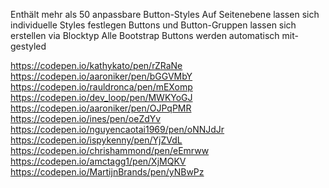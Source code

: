 Enthält mehr als 50 anpassbare Button-Styles
Auf Seitenebene lassen sich individuelle Styles festlegen
Buttons und Button-Gruppen lassen sich erstellen via Blocktyp
Alle Bootstrap Buttons werden automatisch mit-gestyled

https://codepen.io/kathykato/pen/rZRaNe
https://codepen.io/aaroniker/pen/bGGVMbY
https://codepen.io/rauldronca/pen/mEXomp
https://codepen.io/dev_loop/pen/MWKYoGJ
https://codepen.io/aaroniker/pen/OJPqPMR
https://codepen.io/ines/pen/oeZdYv
https://codepen.io/nguyencaotai1969/pen/oNNJdJr
https://codepen.io/ispykenny/pen/YjZVdL
https://codepen.io/chrishammond/pen/eEmrww
https://codepen.io/amctagg1/pen/XjMQKV
https://codepen.io/MartijnBrands/pen/yNBwPz